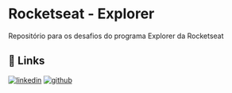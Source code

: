 # Rocketseat - Explorer
 Repositório para os desafios do programa Explorer da Rocketseat

## 🔗 Links
[![linkedin](https://img.shields.io/badge/linkedin-0A66C2?style=for-the-badge&logo=linkedin&logoColor=white)](https://www.linkedin.com/)
[![github](https://img.shields.io/badge/GitHub-100000?style=for-the-badge&logo=github&logoColor=white)](https://github.com/jessebcorreia/)